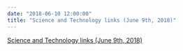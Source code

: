 ```yaml
---
date: "2018-06-10 12:00:00"
title: "Science and Technology links (June 9th, 2018)"
---
```


[Science and Technology links (June 9th, 2018)](/lemire/blog/2018/06-10-science-and-technology-links-june-9th-2018)

